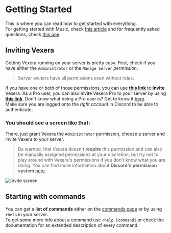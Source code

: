 # Getting Started
This is where you can read how to get started with everything.<br/>
For getting started with Music, check [this article](/docs/music) and for frequently asked questions, check [this one](/docs/faq).

## Inviting Vexera
Getting Vexera running on your server is pretty easy. First, check if you have either the `Administrator` or the `Manage Server` *permission*.<br/>
> Server owners have all permissions even without roles.<br/>

If you have one or both of those permissions, you can use [**this link**](https://vexera.io/invite) to **invite** Vexera. As a Pro user, you can also invite Vexera Pro to your server by using [**this link**](https://pro.vexera.io/invite). Don't know what being a Pro user is? Get to know it [here](/premium).<br/>
Make sure you are logged onto the *right account* in Discord to be able to authenticate.

### You should see a screen like that:
There, just grant Vexera the `Administrator` permission, choose a server and invite Vexera to your server.
> Be warned, that Vexera doesn't **require** this permission and can also be manually assigned permissions at your discretion,
> but try not to play around with Vexera's permissions if you don't know what you are doing. 
> You can find more information about **Discord's permission system** [here](https://support.discordapp.com/hc/en-us/articles/214836687-Role-Management-101).

![Invite screen](https://i.fabio.gg/egjTJ1q.png)

## Starting with commands
You can get a **list of commands** either on the [commands page](/commands) or by using `+help` in your server.<br/>
To get some more info about a command use `+help [command]` or check the documentation for an extended description of every command.